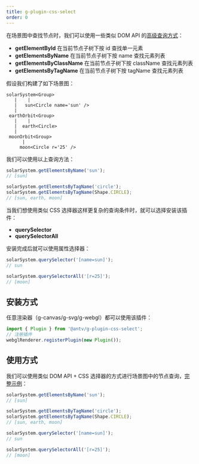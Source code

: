 ```yaml
---
title: g-plugin-css-select
order: 0
---
```


在场景图中查找节点时，我们可以使用一些类似 DOM API 的[高级查询方式](/api/basic/display-object#高级查询)：

- **getElementById** 在当前节点子树下按 id 查找单一元素
- **getElementsByName** 在当前节点子树下按 name 查找元素列表
- **getElementsByClassName** 在当前节点子树下按 className 查找元素列表
- **getElementsByTagName** 在当前节点子树下按 tagName 查找元素列表

假设我们构建了如下场景图：

```
solarSystem<Group>
   |    |
   |   sun<Circle name='sun' />
   |
 earthOrbit<Group>
   |    |
   |  earth<Circle>
   |
 moonOrbit<Group>
      |
     moon<Circle r='25' />
```

我们可以使用以上查询方法：

```javascript
solarSystem.getElementsByName('sun');
// [sun]

solarSystem.getElementsByTagName('circle');
solarSystem.getElementsByTagName(Shape.CIRCLE);
// [sun, earth, moon]
```

当我们想使用类似 CSS 选择器这样更复杂的查询条件时，就可以选择安装该插件：

- **querySelector**
- **querySelectorAll**

安装完成后就可以使用属性选择器：

```js
solarSystem.querySelector('[name=sun]');
// sun

solarSystem.querySelectorAll('[r=25]');
// [moon]
```

## 安装方式

任意渲染器（g-canvas/g-svg/g-webgl）都可以使用该插件：

```js
import { Plugin } from '@antv/g-plugin-css-select';
// 注册插件
webglRenderer.registerPlugin(new Plugin());
```

## 使用方式

我们可以使用类似 DOM API + CSS 选择器的方式进行场景图中的节点查询，[完整示例](/examples/plugins/css-select/#css-select)：

```javascript
solarSystem.getElementsByName('sun');
// [sun]

solarSystem.getElementsByTagName('circle');
solarSystem.getElementsByTagName(Shape.CIRCLE);
// [sun, earth, moon]

solarSystem.querySelector('[name=sun]');
// sun

solarSystem.querySelectorAll('[r=25]');
// [moon]
```

<!-- <playground path='examples/plugins/demo/css-select.js' rid='container'></playground> -->
